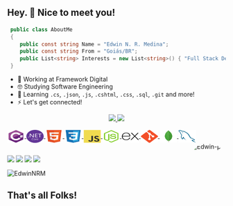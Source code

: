 ## Hey. 👋 Nice to meet you!

```csharp
 public class AboutMe
 {
 	public const string Name = "Edwin N. R. Medina";
	public const string From = "Goiás/BR";
	public List<string> Interests = new List<string>() { "Full Stack Development", "Pixel Art", "Gaming" };
 }
```

- 👷 Working at Framework Digital
- :nerd_face: Studying Software Engineering
- :genie: Learning `.cs`, `.json`, `.js`, `.cshtml`, `.css`, `.sql`, `.git` and more!
- ⚡ Let's get connected!


<div align="center">
  <a href="https://github.com/EdwinNRM">
  <img height="180em" src="https://github-readme-stats.vercel.app/api?username=EdwinNRM&show_icons=true&theme=gotham&include_all_commits=true&count_private=true"/>
  <img height="180em" src="https://github-readme-stats.vercel.app/api/top-langs/?username=EdwinNRM&layout=compact&langs_count=7&theme=gotham"/>
</div>

<div style="display: inline_block"><br>
  <img align="center" alt="Edwin-csharp" height="30" width="40" src="https://raw.githubusercontent.com/devicons/devicon/master/icons/csharp/csharp-original.svg">
  <img align="center" alt="Edwin-CSS" height="30" width="40" src="https://raw.githubusercontent.com/devicons/devicon/master/icons/dotnetcore/dotnetcore-original.svg">
  <img align="center" alt="Edwin-HTML" height="30" width="40" src="https://raw.githubusercontent.com/devicons/devicon/master/icons/html5/html5-original.svg">
  <img align="center" alt="Edwin-CSS" height="30" width="40" src="https://raw.githubusercontent.com/devicons/devicon/master/icons/css3/css3-original.svg">
  <img align="center" alt="Edwin-CSS" height="30" width="40" src="https://raw.githubusercontent.com/devicons/devicon/master/icons/javascript/javascript-original.svg">
  <img align="center" alt="Edwin-CSS" height="30" width="40" src="https://raw.githubusercontent.com/devicons/devicon/master/icons/nodejs/nodejs-original.svg">
  <img align="center" alt="Edwin-CSS" height="30" width="40" src="https://raw.githubusercontent.com/devicons/devicon/master/icons/express/express-original.svg">
  <img align="center" alt="Edwin-CSS" height="30" width="40" src="https://raw.githubusercontent.com/devicons/devicon/master/icons/git/git-original.svg">
  <img align="center" alt="Edwin-CSS" height="30" width="40" src="https://raw.githubusercontent.com/devicons/devicon/master/icons/mongodb/mongodb-original.svg">
  <img align="center" alt="Edwin-CSS" height="30" width="40" src="https://raw.githubusercontent.com/devicons/devicon/master/icons/mysql/mysql-original.svg">
   <img align="right" alt="Edwin-pic" height="150" style="border-radius:50px;" src="https://media.discordapp.net/attachments/1073046735162720327/1073046814003052544/ME.png?width=676&height=676">
</div>

  ##
 
<div> 
  <a href="https://instagram.com/edwinnichollas" target="_blank"><img src="https://img.shields.io/badge/-Instagram-%23E4405F?style=for-the-badge&logo=instagram&logoColor=white" target="_blank"></a>
 <a href="https://discord.com/users/Edwinnrm#8133" target="_blank"><img src="https://img.shields.io/badge/Discord-7289DA?style=for-the-badge&logo=discord&logoColor=white" target="_blank"></a> 
  <a href = "mailto:edwinmedina@gmail.com"><img src="https://img.shields.io/badge/-Gmail-%23333?style=for-the-badge&logo=gmail&logoColor=white" target="_blank"></a>
  <a href="https://br.linkedin.com/in/edwinnrmedina" target="_blank"><img src="https://img.shields.io/badge/-LinkedIn-%230077B5?style=for-the-badge&logo=linkedin&logoColor=white" target="_blank"></a> 
  
  
</div>
<div align="left"> 
  <p> <img src="https://komarev.com/ghpvc/?username=EdwinNRM&label=Profile%20views&color=0e75b6&style=flat" alt="EdwinNRM"/> </p>
</div>

  ## That's all Folks!
